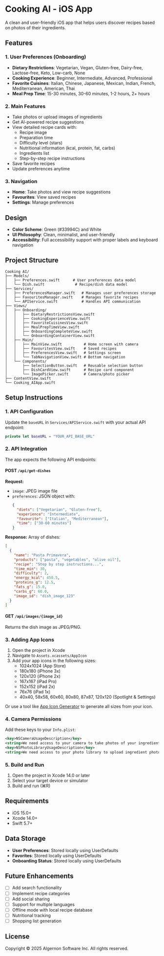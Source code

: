 # Cooking AI - iOS App

A clean and user-friendly iOS app that helps users discover recipes based on photos of their ingredients.

## Features

### 1. User Preferences (Onboarding)
- **Dietary Restrictions**: Vegetarian, Vegan, Gluten-free, Dairy-free, Lactose-free, Keto, Low-carb, None
- **Cooking Experience**: Beginner, Intermediate, Advanced, Professional
- **Favorite Cuisines**: Italian, Chinese, Japanese, Mexican, Indian, French, Mediterranean, American, Thai
- **Meal Prep Time**: 15-30 minutes, 30-60 minutes, 1-2 hours, 2+ hours

### 2. Main Features
- Take photos or upload images of ingredients
- Get AI-powered recipe suggestions
- View detailed recipe cards with:
  - Recipe image
  - Preparation time
  - Difficulty level (stars)
  - Nutritional information (kcal, protein, fat, carbs)
  - Ingredients list
  - Step-by-step recipe instructions
- Save favorite recipes
- Update preferences anytime

### 3. Navigation
- **Home**: Take photos and view recipe suggestions
- **Favourites**: View saved recipes
- **Settings**: Manage preferences

## Design
- **Color Scheme**: Green (#33994C) and White
- **UI Philosophy**: Clean, minimalist, and user-friendly
- **Accessibility**: Full accessibility support with proper labels and keyboard navigation

## Project Structure

```
Cooking AI/
├── Models/
│   ├── Preferences.swift      # User preferences data model
│   └── Dish.swift              # Recipe/dish data model
├── Services/
│   ├── PreferencesManager.swift   # Manages user preferences storage
│   ├── FavouritesManager.swift    # Manages favorite recipes
│   └── APIService.swift           # Handles API communication
├── Views/
│   ├── Onboarding/
│   │   ├── DietaryRestrictionsView.swift
│   │   ├── CookingExperienceView.swift
│   │   ├── FavoriteCuisinesView.swift
│   │   ├── MealPrepTimeView.swift
│   │   ├── OnboardingCompleteView.swift
│   │   └── OnboardingContainerView.swift
│   ├── Main/
│   │   ├── MainView.swift          # Home screen with camera
│   │   ├── FavouritesView.swift    # Saved recipes
│   │   ├── PreferencesView.swift   # Settings screen
│   │   └── TabNavigationView.swift # Bottom navigation
│   └── Components/
│       ├── SelectionButton.swift   # Reusable selection button
│       ├── DishCardView.swift      # Recipe card component
│       └── ImagePicker.swift       # Camera/photo picker
├── ContentView.swift
└── Cooking_AIApp.swift
```

## Setup Instructions

### 1. API Configuration

Update the `baseURL` in `Services/APIService.swift` with your actual API endpoint:

```swift
private let baseURL = "YOUR_API_BASE_URL"
```

### 2. API Integration

The app expects the following API endpoints:

#### POST `/api/get-dishes`
**Request:**
- `image`: JPEG image file
- `preferences`: JSON object with:
  ```json
  {
    "diets": ["Vegetarian", "Gluten-free"],
    "experience": "Intermediate",
    "favourite": ["Italian", "Mediterranean"],
    "time": ["30-60 minutes"]
  }
  ```

**Response:** Array of dishes:
```json
[
  {
    "name": "Pasta Primavera",
    "products": ["pasta", "vegetables", "olive oil"],
    "recipe": "Step by step instructions...",
    "time_min": 30,
    "difficulty": 2,
    "energy_kcal": 450.5,
    "proteins_g": 12.5,
    "fats_g": 15.0,
    "carbs_g": 60.0,
    "image_id": "dish_image_123"
  }
]
```

#### GET `/api/images/{image_id}`
Returns the dish image as JPEG/PNG.

### 3. Adding App Icons

1. Open the project in Xcode
2. Navigate to `Assets.xcassets/AppIcon`
3. Add your app icons in the following sizes:
   - 1024x1024 (App Store)
   - 180x180 (iPhone 3x)
   - 120x120 (iPhone 2x)
   - 167x167 (iPad Pro)
   - 152x152 (iPad 2x)
   - 76x76 (iPad 1x)
   - 40x40, 58x58, 60x60, 80x80, 87x87, 120x120 (Spotlight & Settings)

Or use a tool like [App Icon Generator](https://appicon.co/) to generate all sizes from your icon.

### 4. Camera Permissions

Add these keys to your `Info.plist`:

```xml
<key>NSCameraUsageDescription</key>
<string>We need access to your camera to take photos of your ingredients.</string>
<key>NSPhotoLibraryUsageDescription</key>
<string>We need access to your photo library to upload ingredient photos.</string>
```

### 5. Build and Run

1. Open the project in Xcode 14.0 or later
2. Select your target device or simulator
3. Build and run (⌘R)

## Requirements

- iOS 15.0+
- Xcode 14.0+
- Swift 5.7+

## Data Storage

- **User Preferences**: Stored locally using UserDefaults
- **Favorites**: Stored locally using UserDefaults
- **Onboarding Status**: Stored locally using UserDefaults

## Future Enhancements

- [ ] Add search functionality
- [ ] Implement recipe categories
- [ ] Add social sharing
- [ ] Support for multiple languages
- [ ] Offline mode with local recipe database
- [ ] Nutritional tracking
- [ ] Shopping list generation

## License

Copyright © 2025 Algernon Software Inc. All rights reserved.
